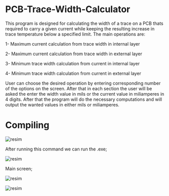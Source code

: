 # PCB-Trace-Width-Calculator
This program is designed for calculating the width of a trace on a PCB thats required to carry a given
current while keeping the resulting increase in trace temperature below a specified limit. The main
operations are:

1- Maximum current calculation from trace width in internal layer

2- Maximum current calculation from trace width in external layer

3- Minimum trace width calculation from current in internal layer

4- Minimum trace width calculation from current in external layer

User can choose the desired operation by entering corresponding number of the options on the
screen. After that in each section the user will be asked the enter the width value in mils or the
current value in miliamperes in 4 digits.
After that the program will do the necessary computations and will output the wanted values in
either mils or miliamperes.



# Compiling

![resim](https://user-images.githubusercontent.com/68744286/130994339-e5b01d25-23e5-49f9-9445-58bc99ac9af5.png)

After running this command we can run the .exe;

![resim](https://user-images.githubusercontent.com/68744286/130994474-4d6be764-60c5-4d00-a676-64883de7195b.png)

Main screen;

![resim](https://user-images.githubusercontent.com/68744286/130994505-5c578641-29d1-4b09-aefd-8b4493253483.png)

![resim](https://user-images.githubusercontent.com/68744286/130995212-4adeeb43-d32c-4c9e-a36b-88d4ba984e5d.png)

